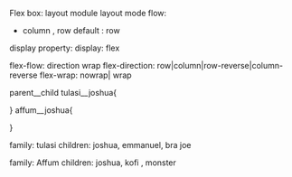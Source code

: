 Flex box: layout module
layout mode flow:
- column , row
 default : row

 display property:
  display: flex

  flex-flow: direction wrap
  flex-direction: row|column|row-reverse|column-reverse
  flex-wrap: nowrap| wrap
  
  parent__child
  tulasi__joshua{

  }
  affum__joshua{

  }

  family: tulasi
  children: joshua, emmanuel, bra joe
  <div class='tulasi'>
    <div class='tulasi__joshua'>
    <div class='emmanuel'>
    <div class='bra joe'>

  family: Affum
  children: joshua, kofi , monster
  <div class='affum'>
    <div class='affum__joshua'>
    <div class='kofi>